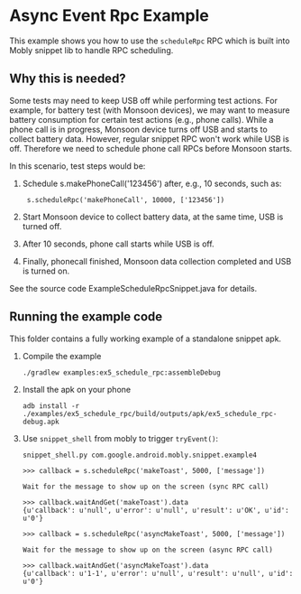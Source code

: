 # Async Event Rpc Example

This example shows you how to use the `scheduleRpc` RPC which is built into
Mobly snippet lib to handle RPC scheduling.

## Why this is needed?

Some tests may need to keep USB off while performing test actions. For example,
for battery test (with Monsoon devices), we may want to measure battery consumption for certain
test actions (e.g., phone calls). While a phone call is in progress, Monsoon device turns off USB
and starts to collect battery data. However, regular snippet RPC won't work while USB is off.
Therefore we need to schedule phone call RPCs before Monsoon starts.

In this scenario, test steps would be:

1. Schedule s.makePhoneCall('123456') after, e.g., 10 seconds, such as:

        s.scheduleRpc('makePhoneCall', 10000, ['123456'])

2. Start Monsoon device to collect battery data, at the same time, USB is turned off.
3. After 10 seconds, phone call starts while USB is off.
4. Finally, phonecall finished, Monsoon data collection completed and USB is turned on.


See the source code ExampleScheduleRpcSnippet.java for details.

## Running the example code

This folder contains a fully working example of a standalone snippet apk.

1.  Compile the example

        ./gradlew examples:ex5_schedule_rpc:assembleDebug

1.  Install the apk on your phone

        adb install -r ./examples/ex5_schedule_rpc/build/outputs/apk/ex5_schedule_rpc-debug.apk

1.  Use `snippet_shell` from mobly to trigger `tryEvent()`:

        snippet_shell.py com.google.android.mobly.snippet.example4

        >>> callback = s.scheduleRpc('makeToast', 5000, ['message'])

        Wait for the message to show up on the screen (sync RPC call)

        >>> callback.waitAndGet('makeToast').data
        {u'callback': u'null', u'error': u'null', u'result': u'OK', u'id': u'0'}

        >>> callback = s.scheduleRpc('asyncMakeToast', 5000, ['message'])

        Wait for the message to show up on the screen (async RPC call)

        >>> callback.waitAndGet('asyncMakeToast').data
        {u'callback': u'1-1', u'error': u'null', u'result': u'null', u'id': u'0'}
